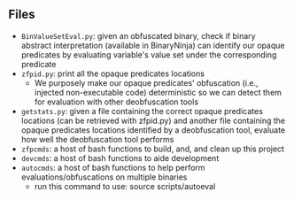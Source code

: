 ## Files 

* `BinValueSetEval.py`: given an obfuscated binary, check if binary abstract interpretation (available in BinaryNinja) can identify our opaque predicates by evaluating variable's value set under the corresponding predicate
* `zfpid.py`: print all the opaque predicates locations
  * We purposely make our opaque predicates' obfuscation (i.e., injected non-executable code) deterministic so we can detect them for evaluation with other deobfuscation tools
* `getstats.py`: given a file containing the correct opaque predicates locations (can be retrieved with zfpid.py) and another file containing the opaque predicates locations identified by a deobfuscation tool, evaluate how well the deobfuscation tool performs
* `zfpcmds`: a host of bash functions to build, and, and clean up this project
* `devcmds`: a host of bash functions to aide development
* `autocmds`: a host of bash functions to help perform evaluations/obfuscations on multiple binaries
  * run this command to use: source scripts/autoeval
